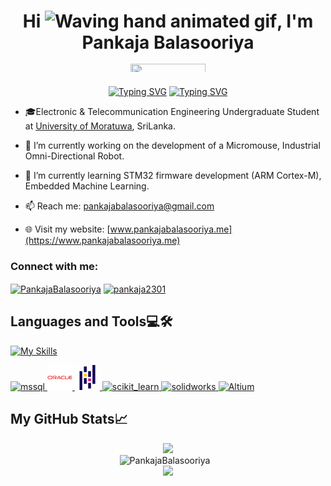 <h1 align="center">Hi <img src="https://raw.githubusercontent.com/nixin72/nixin72/master/wave.gif" 
         alt="Waving hand animated gif"
         height="45"
         width="45" />, I'm Pankaja Balasooriya <div><img align="center" src="https://komarev.com/ghpvc/?username=PankajaBalasooriya&color=brightgreen&label=Profile+Views" height="20" width="120">
</div></h1> 


<div align="center">
  
[![Typing SVG](https://readme-typing-svg.herokuapp.com?font=Fira+Code&weight=600&duration=1&color=818181&center=true&repeat=false&width=600&height=55&lines=I'm+interested+in%2C)](https://git.io/typing-svg)
[![Typing SVG](https://readme-typing-svg.herokuapp.com?font=Fira+Code&weight=600&size=36&duration=2003&pause=400&color=FFFFFF&background=FFFFFF00&center=true&width=600&height=60&lines=Robotics!%F0%9F%A4%96;Embedded+Systems⚙️;Electronics⚡)](https://git.io/typing-svg)

</div>

- 🎓Electronic & Telecommunication Engineering Undergraduate Student at [University of Moratuwa](https://uom.lk/), SriLanka.

- 🔭 I’m currently working on the development of a Micromouse, Industrial Omni-Directional Robot.
- 🌱 I’m currently learning STM32 firmware development (ARM Cortex-M), Embedded Machine Learning.
- 📫 Reach me: [pankajabalasooriya@gmail.com](mailto:pankajabalasooriya@gmail.com)
- 🌐 Visit my website: [www.pankajabalasooriya.me](https://www.pankajabalasooriya.me)

<h3 align="left">Connect with me:</h3>
<p align="left">
<a href="https://www.linkedin.com/in/pankajabalasooriya/" target="blank"><img align="center" src="https://raw.githubusercontent.com/rahuldkjain/github-profile-readme-generator/master/src/images/icons/Social/linked-in-alt.svg" alt="PankajaBalasooriya" height="30" width="40" /></a>
<a href="https://www.instagram.com/pankaja2301/" target="blank"><img align="center" src="https://raw.githubusercontent.com/rahuldkjain/github-profile-readme-generator/master/src/images/icons/Social/instagram.svg" alt="pankaja2301" height="30" width="40" /></a>



</p>



## Languages and Tools💻🛠️


[![My Skills](https://skillicons.dev/icons?i=anaconda,arduino,bash,bootstrap,c,cs,cpp,clion,css,dotnet,figma,git,github,html,ai,latex,matlab,mint,mysql,powershell,pycharm,py,pytorch,raspberrypi,tensorflow,ubuntu,visualstudio,vscode)](https://skillicons.dev)
<p align="left"> <a href="https://www.microsoft.com/en-us/sql-server" target="_blank" rel="noreferrer"> <img src="https://www.svgrepo.com/show/303229/microsoft-sql-server-logo.svg" alt="mssql" width="40" height="40"/> </a>  <a href="https://www.oracle.com/" target="_blank" rel="noreferrer"> <img src="https://raw.githubusercontent.com/devicons/devicon/master/icons/oracle/oracle-original.svg" alt="oracle" width="40" height="40"/> </a> <a href="https://pandas.pydata.org/" target="_blank" rel="noreferrer"> <img src="https://raw.githubusercontent.com/devicons/devicon/2ae2a900d2f041da66e950e4d48052658d850630/icons/pandas/pandas-original.svg" alt="pandas" width="40" height="40"/> </a> <a href="https://scikit-learn.org/" target="_blank" rel="noreferrer"> <img src="https://upload.wikimedia.org/wikipedia/commons/0/05/Scikit_learn_logo_small.svg" alt="scikit_learn" width="40" height="40"/> </a><a href="https://www.solidworks.com/" target="_blank" rel="noreferrer"> <img src="https://cdn.worldvectorlogo.com/logos/solidworks-logo-1.svg" alt="solidworks" width="40" height="40"/> </a><a href="https://www.altium.com/" target="_blank" rel="noreferrer"> <img src="https://upload.wikimedia.org/wikipedia/commons/e/ea/Altium_Designer_Logo.png" alt="Altium" width="40" height="40"/> </a> </p>


## My GitHub Stats📈

<p align="center">
  <img src="https://github-readme-stats.vercel.app/api?username=PankajaBalasooriya&show_icons=true&locale=en&theme=chartreuse-dark&include_all_commits=false&private_count=true"  />
<br>
  <img src="https://github-readme-streak-stats.herokuapp.com/?user=PankajaBalasooriya&theme=chartreuse-dark&hide_border=true" alt="PankajaBalasooriya" style="width: 500px; height: 250px; margin-right: 10px;" /> 
<br>
  <img src="https://github-readme-stats.vercel.app/api/top-langs/?username=PankajaBalasooriya&theme=chartreuse-dark&show_icons=true&hide_border=true&layout=compact"  />
</p>



<!--
##  Projects⚙️🧑

### 💠Electronics📱


### 💠Robotics🤖


### 💠Machine Learning🧠🧑‍💻
 

### 💠Embedded Systems🧑‍💻

## University Coursework Repositories 📖

### 📚Semester 1

### 📚Semester 2


## Courses📚📖
-->


